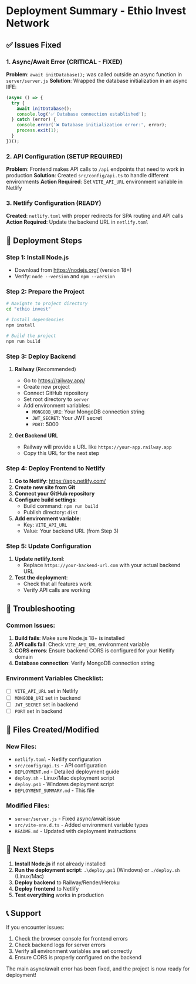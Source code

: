 # Deployment Summary - Ethio Invest Network

## ✅ Issues Fixed

### 1. Async/Await Error (CRITICAL - FIXED)
**Problem**: `await initDatabase();` was called outside an async function in `server/server.js`
**Solution**: Wrapped the database initialization in an async IIFE:
```javascript
(async () => {
  try {
    await initDatabase();
    console.log('✅ Database connection established');
  } catch (error) {
    console.error('❌ Database initialization error:', error);
    process.exit(1);
  }
})();
```

### 2. API Configuration (SETUP REQUIRED)
**Problem**: Frontend makes API calls to `/api` endpoints that need to work in production
**Solution**: Created `src/config/api.ts` to handle different environments
**Action Required**: Set `VITE_API_URL` environment variable in Netlify

### 3. Netlify Configuration (READY)
**Created**: `netlify.toml` with proper redirects for SPA routing and API calls
**Action Required**: Update the backend URL in `netlify.toml`

## 🚀 Deployment Steps

### Step 1: Install Node.js
- Download from https://nodejs.org/ (version 18+)
- Verify: `node --version` and `npm --version`

### Step 2: Prepare the Project
```bash
# Navigate to project directory
cd "ethio invest"

# Install dependencies
npm install

# Build the project
npm run build
```

### Step 3: Deploy Backend
1. **Railway** (Recommended)
   - Go to https://railway.app/
   - Create new project
   - Connect GitHub repository
   - Set root directory to `server`
   - Add environment variables:
     - `MONGODB_URI`: Your MongoDB connection string
     - `JWT_SECRET`: Your JWT secret
     - `PORT`: 5000

2. **Get Backend URL**
   - Railway will provide a URL like `https://your-app.railway.app`
   - Copy this URL for the next step

### Step 4: Deploy Frontend to Netlify
1. **Go to Netlify**: https://app.netlify.com/
2. **Create new site from Git**
3. **Connect your GitHub repository**
4. **Configure build settings**:
   - Build command: `npm run build`
   - Publish directory: `dist`
5. **Add environment variable**:
   - Key: `VITE_API_URL`
   - Value: Your backend URL (from Step 3)

### Step 5: Update Configuration
1. **Update netlify.toml**:
   - Replace `https://your-backend-url.com` with your actual backend URL
2. **Test the deployment**:
   - Check that all features work
   - Verify API calls are working

## 🔧 Troubleshooting

### Common Issues:
1. **Build fails**: Make sure Node.js 18+ is installed
2. **API calls fail**: Check `VITE_API_URL` environment variable
3. **CORS errors**: Ensure backend CORS is configured for your Netlify domain
4. **Database connection**: Verify MongoDB connection string

### Environment Variables Checklist:
- [ ] `VITE_API_URL` set in Netlify
- [ ] `MONGODB_URI` set in backend
- [ ] `JWT_SECRET` set in backend
- [ ] `PORT` set in backend

## 📁 Files Created/Modified

### New Files:
- `netlify.toml` - Netlify configuration
- `src/config/api.ts` - API configuration
- `DEPLOYMENT.md` - Detailed deployment guide
- `deploy.sh` - Linux/Mac deployment script
- `deploy.ps1` - Windows deployment script
- `DEPLOYMENT_SUMMARY.md` - This file

### Modified Files:
- `server/server.js` - Fixed async/await issue
- `src/vite-env.d.ts` - Added environment variable types
- `README.md` - Updated with deployment instructions

## 🎯 Next Steps

1. **Install Node.js** if not already installed
2. **Run the deployment script**: `.\deploy.ps1` (Windows) or `./deploy.sh` (Linux/Mac)
3. **Deploy backend** to Railway/Render/Heroku
4. **Deploy frontend** to Netlify
5. **Test everything** works in production

## 📞 Support

If you encounter issues:
1. Check the browser console for frontend errors
2. Check backend logs for server errors
3. Verify all environment variables are set correctly
4. Ensure CORS is properly configured on the backend

The main async/await error has been fixed, and the project is now ready for deployment! 